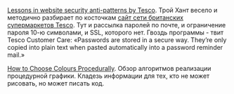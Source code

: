[Lessons in website security anti-patterns by Tesco](http://www.troyhunt.com/2012/07/lessons-in-website-security-anti.html). Трой Хант весело и методично разбирает по косточкам [сайт сети британских супермаркетов Tesco](http://www.tesco.com/). Тут и рассылка паролей по почте, и ограничение пароля 10-ю символами, и SSL, которого нет. Гвоздь программы - твит Tesco Customer Care: «Passwords are stored in a secure way. They’re only copied into plain text when pasted automatically into a password reminder mail.»

[How to Choose Colours Procedurally](http://devmag.org.za/2012/07/29/how-to-choose-colours-procedurally-algorithms/). Обзор алгоритмов реализации процедурной графики. Кладезь информации для тех, кто не может рисовать, но может писать код.

